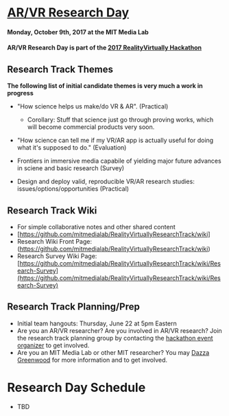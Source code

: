 # [AR/VR Research Day](https://mitmedialab.github.io/RealityVirtuallyResearchTrack) 
#### Monday, October 9th, 2017 at the MIT Media Lab
#### AR/VR Research Day is part of the [2017 RealityVirtually Hackathon](http://www.realityvirtuallyhack.com)


## Research Track Themes

**The following list of initial candidate themes is very much a work in progress**

* "How science helps us make/do VR & AR".  (Practical) 
  * Corollary:  Stuff that science just go through proving works, which will become commercial products very soon.

* "How science can tell me if my VR/AR app is actually useful for doing what it's supposed to do."  (Evaluation)

* Frontiers in immersive media capabile of yielding major future advances in sciene and basic research  (Survey)

* Design and deploy valid, reproducible VR/AR research studies: issues/options/opportunities (Practical)


## Research Track Wiki
* For simple collaborative notes and other shared content
* [https://github.com/mitmedialab/RealityVirtuallyResearchTrack/wiki]
* Research Wiki Front Page: (https://github.com/mitmedialab/RealityVirtuallyResearchTrack/wiki)
* Research Survey Wiki Page: [https://github.com/mitmedialab/RealityVirtuallyResearchTrack/wiki/Research-Survey](https://github.com/mitmedialab/RealityVirtuallyResearchTrack/wiki/Research-Survey)

## Research Track Planning/Prep

* Initial team hangouts: Thursday,  June 22 at 5pm Eastern 
* Are you an AR/VR researcher?  Are you involved in AR/VR research?  Join the research track planning group by contacting the [hackathon event organizer](http://www.realityvirtuallyhack.com) to get involved.  
* Are you an MIT Media Lab or other MIT researcher? You may [Dazza Greenwood](http://law.mit.edu/contact) for more information and to get involved.

# Research Day Schedule 
* TBD
